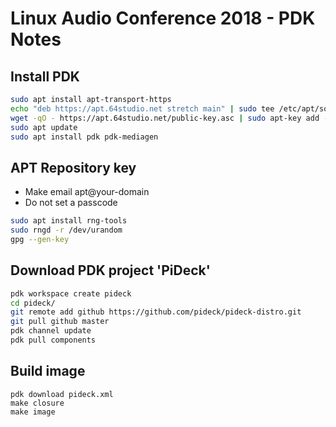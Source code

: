 # Linux Audio Conference 2018 - PDK Notes

## Install PDK

```bash
sudo apt install apt-transport-https
echo "deb https://apt.64studio.net stretch main" | sudo tee /etc/apt/sources.list.d/64studio.list
wget -qO - https://apt.64studio.net/public-key.asc | sudo apt-key add -
sudo apt update
sudo apt install pdk pdk-mediagen
```

## APT Repository key

- Make email apt@your-domain
- Do not set a passcode

```bash
sudo apt install rng-tools
sudo rngd -r /dev/urandom
gpg --gen-key
```

## Download PDK project 'PiDeck'

```bash
pdk workspace create pideck
cd pideck/
git remote add github https://github.com/pideck/pideck-distro.git
git pull github master
pdk channel update
pdk pull components
```

## Build image

```
pdk download pideck.xml
make closure
make image
```
